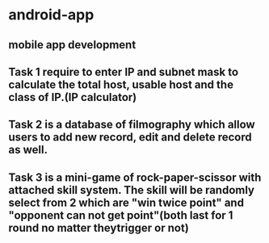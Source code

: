 # android-app
mobile app development
------------------------------------------------------------------------------------------------------
Task 1 require to enter IP and subnet mask to calculate the total host, usable host and the class of IP.(IP calculator)
------------------------------------------------------------------------------------------------------
Task 2 is a database of filmography which allow users to add new record, edit and delete record as well.
------------------------------------------------------------------------------------------------------
Task 3 is a mini-game of rock-paper-scissor with attached skill system. The skill will be randomly select from 2 which are "win twice point" and "opponent can not get point"(both last for 1 round no matter theytrigger or not)
------------------------------------------------------------------------------------------------------
